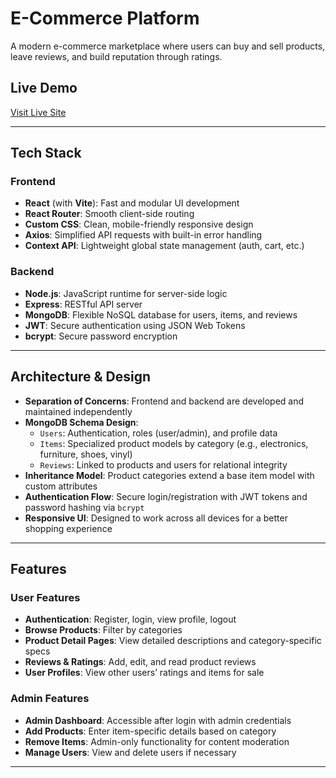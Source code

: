 # E-Commerce Platform

A modern e-commerce marketplace where users can buy and sell products, leave reviews, and build reputation through ratings.

## Live Demo

[Visit Live Site](https://e-commerce-okan-saglams-projects.vercel.app/)

---

## Tech Stack

### Frontend
- **React** (with **Vite**): Fast and modular UI development
- **React Router**: Smooth client-side routing
- **Custom CSS**: Clean, mobile-friendly responsive design
- **Axios**: Simplified API requests with built-in error handling
- **Context API**: Lightweight global state management (auth, cart, etc.)

### Backend
- **Node.js**: JavaScript runtime for server-side logic
- **Express**: RESTful API server
- **MongoDB**: Flexible NoSQL database for users, items, and reviews
- **JWT**: Secure authentication using JSON Web Tokens
- **bcrypt**: Secure password encryption

---

## Architecture & Design

- **Separation of Concerns**: Frontend and backend are developed and maintained independently
- **MongoDB Schema Design**:
  - `Users`: Authentication, roles (user/admin), and profile data
  - `Items`: Specialized product models by category (e.g., electronics, furniture, shoes, vinyl)
  - `Reviews`: Linked to products and users for relational integrity
- **Inheritance Model**: Product categories extend a base item model with custom attributes
- **Authentication Flow**: Secure login/registration with JWT tokens and password hashing via `bcrypt`
- **Responsive UI**: Designed to work across all devices for a better shopping experience

---

## Features

### User Features
- **Authentication**: Register, login, view profile, logout
- **Browse Products**: Filter by categories
- **Product Detail Pages**: View detailed descriptions and category-specific specs
- **Reviews & Ratings**: Add, edit, and read product reviews
- **User Profiles**: View other users’ ratings and items for sale

### Admin Features
- **Admin Dashboard**: Accessible after login with admin credentials
- **Add Products**: Enter item-specific details based on category
- **Remove Items**: Admin-only functionality for content moderation
- **Manage Users**: View and delete users if necessary

---